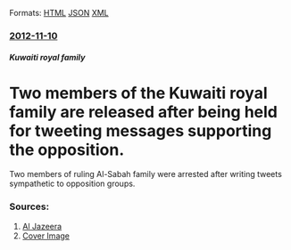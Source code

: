 
Formats: [HTML](/news/2012/11/10/two-members-of-the-kuwaiti-royal-family-are-released-after-being-held-for-tweeting-messages-supporting-the-opposition.html)  [JSON](/news/2012/11/10/two-members-of-the-kuwaiti-royal-family-are-released-after-being-held-for-tweeting-messages-supporting-the-opposition.json)  [XML](/news/2012/11/10/two-members-of-the-kuwaiti-royal-family-are-released-after-being-held-for-tweeting-messages-supporting-the-opposition.xml)  

### [2012-11-10](/news/2012/11/10/index.md)

##### Kuwaiti royal family
# Two members of the Kuwaiti royal family are released after being held for tweeting messages supporting the opposition. 

Two members of ruling Al-Sabah family were arrested after writing tweets sympathetic to opposition groups.


### Sources:

1. [Al Jazeera](http://www.aljazeera.com/news/middleeast/2012/11/20121110144110705907.html)
1. [Cover Image](http://www.aljazeera.com/mritems/Images/2012/11/1/201211102223286734_20.png)
